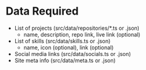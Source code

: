 # Data Required

- List of projects (src/data/repositories/*.ts or .json)
  - name, description, repo link, live link (optional)
- List of skills (src/data/skills.ts or .json)
  - name, icon (optional), link (optional)
- Social media links (src/data/socials.ts or .json)
- Site meta info (src/data/meta.ts or .json)
